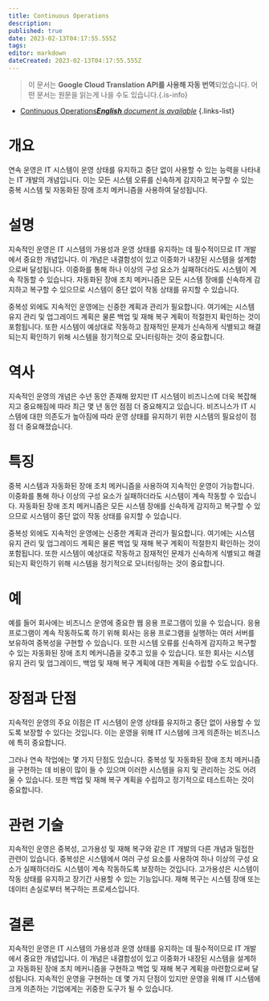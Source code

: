 ```yaml
---
title: Continuous Operations
description: 
published: true
date: 2023-02-13T04:17:55.555Z
tags: 
editor: markdown
dateCreated: 2023-02-13T04:17:55.555Z
---
```


> 이 문서는 **Google Cloud Translation API를 사용해 자동 번역**되었습니다.
어떤 문서는 원문을 읽는게 나을 수도 있습니다.{.is-info}



- [Continuous Operations***English** document is available*](/en/Knowledge-base/Dictionary/continuous-operations)
{.links-list}


# 개요
연속 운영은 IT 시스템이 운영 상태를 유지하고 중단 없이 사용할 수 있는 능력을 나타내는 IT 개발의 개념입니다. 이는 모든 시스템 오류를 신속하게 감지하고 복구할 수 있는 중복 시스템 및 자동화된 장애 조치 메커니즘을 사용하여 달성됩니다.

# 설명
지속적인 운영은 IT 시스템의 가용성과 운영 상태를 유지하는 데 필수적이므로 IT 개발에서 중요한 개념입니다. 이 개념은 내결함성이 있고 이중화가 내장된 시스템을 설계함으로써 달성됩니다. 이중화를 통해 하나 이상의 구성 요소가 실패하더라도 시스템이 계속 작동할 수 있습니다. 자동화된 장애 조치 메커니즘은 모든 시스템 장애를 신속하게 감지하고 복구할 수 있으므로 시스템이 중단 없이 작동 상태를 유지할 수 있습니다.

중복성 외에도 지속적인 운영에는 신중한 계획과 관리가 필요합니다. 여기에는 시스템 유지 관리 및 업그레이드 계획은 물론 백업 및 재해 복구 계획이 적절한지 확인하는 것이 포함됩니다. 또한 시스템이 예상대로 작동하고 잠재적인 문제가 신속하게 식별되고 해결되는지 확인하기 위해 시스템을 정기적으로 모니터링하는 것이 중요합니다.

# 역사
지속적인 운영의 개념은 수년 동안 존재해 왔지만 IT 시스템이 비즈니스에 더욱 복잡해지고 중요해짐에 따라 최근 몇 년 동안 점점 더 중요해지고 있습니다. 비즈니스가 IT 시스템에 대한 의존도가 높아짐에 따라 운영 상태를 유지하기 위한 시스템의 필요성이 점점 더 중요해졌습니다.

# 특징
중복 시스템과 자동화된 장애 조치 메커니즘을 사용하여 지속적인 운영이 가능합니다. 이중화를 통해 하나 이상의 구성 요소가 실패하더라도 시스템이 계속 작동할 수 있습니다. 자동화된 장애 조치 메커니즘은 모든 시스템 장애를 신속하게 감지하고 복구할 수 있으므로 시스템이 중단 없이 작동 상태를 유지할 수 있습니다.

중복성 외에도 지속적인 운영에는 신중한 계획과 관리가 필요합니다. 여기에는 시스템 유지 관리 및 업그레이드 계획은 물론 백업 및 재해 복구 계획이 적절한지 확인하는 것이 포함됩니다. 또한 시스템이 예상대로 작동하고 잠재적인 문제가 신속하게 식별되고 해결되는지 확인하기 위해 시스템을 정기적으로 모니터링하는 것이 중요합니다.

# 예
예를 들어 회사에는 비즈니스 운영에 중요한 웹 응용 프로그램이 있을 수 있습니다. 응용 프로그램이 계속 작동하도록 하기 위해 회사는 응용 프로그램을 실행하는 여러 서버를 보유하여 중복성을 구현할 수 있습니다. 또한 시스템 오류를 신속하게 감지하고 복구할 수 있는 자동화된 장애 조치 메커니즘을 갖추고 있을 수 있습니다. 또한 회사는 시스템 유지 관리 및 업그레이드, 백업 및 재해 복구 계획에 대한 계획을 수립할 수도 있습니다.

# 장점과 단점
지속적인 운영의 주요 이점은 IT 시스템이 운영 상태를 유지하고 중단 없이 사용할 수 있도록 보장할 수 있다는 것입니다. 이는 운영을 위해 IT 시스템에 크게 의존하는 비즈니스에 특히 중요합니다.

그러나 연속 작업에는 몇 가지 단점도 있습니다. 중복성 및 자동화된 장애 조치 메커니즘을 구현하는 데 비용이 많이 들 수 있으며 이러한 시스템을 유지 및 관리하는 것도 어려울 수 있습니다. 또한 백업 및 재해 복구 계획을 수립하고 정기적으로 테스트하는 것이 중요합니다.

# 관련 기술
지속적인 운영은 중복성, 고가용성 및 재해 복구와 같은 IT 개발의 다른 개념과 밀접한 관련이 있습니다. 중복성은 시스템에서 여러 구성 요소를 사용하여 하나 이상의 구성 요소가 실패하더라도 시스템이 계속 작동하도록 보장하는 것입니다. 고가용성은 시스템이 작동 상태를 유지하고 장기간 사용할 수 있는 기능입니다. 재해 복구는 시스템 장애 또는 데이터 손실로부터 복구하는 프로세스입니다.

# 결론
지속적인 운영은 IT 시스템의 가용성과 운영 상태를 유지하는 데 필수적이므로 IT 개발에서 중요한 개념입니다. 이 개념은 내결함성이 있고 이중화가 내장된 시스템을 설계하고 자동화된 장애 조치 메커니즘을 구현하고 백업 및 재해 복구 계획을 마련함으로써 달성됩니다. 지속적인 운영을 구현하는 데 몇 가지 단점이 있지만 운영을 위해 IT 시스템에 크게 의존하는 기업에게는 귀중한 도구가 될 수 있습니다.